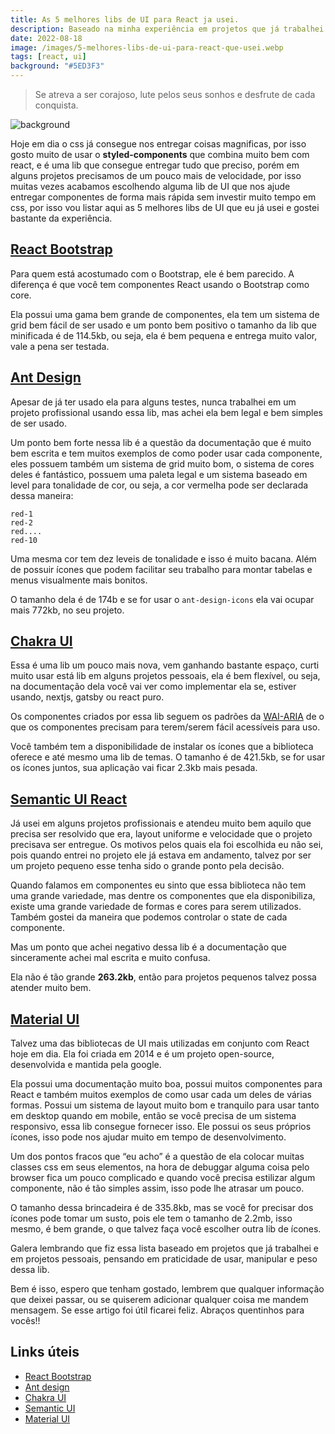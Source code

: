```yaml
---
title: As 5 melhores libs de UI para React ja usei.
description: Baseado na minha experiência em projetos que já trabalhei e em projetos pessoais.
date: 2022-08-18
image: /images/5-melhores-libs-de-ui-para-react-que-usei.webp
tags: [react, ui]
background: "#5ED3F3"
---
```


> Se atreva a ser corajoso, lute pelos seus sonhos e desfrute de cada conquista.

![background](/images/5-melhores-libs-de-ui-para-react-que-usei.webp)

Hoje em dia o css já consegue nos entregar coisas magnificas, por isso gosto muito de usar o **styled-components** que combina muito bem com react, e é uma lib que consegue entregar tudo que preciso, porém em alguns projetos precisamos de um pouco mais de velocidade, por isso muitas vezes acabamos escolhendo alguma lib de UI que nos ajude entregar componentes de forma mais rápida sem investir muito tempo em css, por isso vou listar aqui as 5 melhores libs de UI que eu já usei e gostei bastante da experiência.


## [React Bootstrap](https://react-bootstrap.github.io/)

Para quem está acostumado com o Bootstrap, ele é bem parecido. A diferença é que você tem componentes React usando o Bootstrap como core.

Ela possui uma gama bem grande de componentes, ela tem um sistema de grid bem fácil de ser usado e um ponto bem positivo o tamanho da lib que minificada é de 114.5kb, ou seja, ela é bem pequena e entrega muito valor, vale a pena ser testada.

## [Ant Design](https://ant.design/)

Apesar de já ter usado ela para alguns testes, nunca trabalhei em um projeto profissional usando essa lib, mas achei ela bem legal e bem simples de ser usado.

Um ponto bem forte nessa lib é a questão da documentação que é muito bem escrita e tem muitos exemplos de como poder usar cada componente, eles possuem também um sistema de grid muito bom, o sistema de cores deles é fantástico, possuem uma paleta legal e um sistema baseado em level para tonalidade de cor, ou seja, a cor vermelha pode ser declarada dessa maneira:

```
red-1
red-2
red....
red-10
```

Uma mesma cor tem dez leveis de tonalidade e isso é muito bacana. Além de possuir ícones que podem facilitar seu trabalho para montar tabelas e menus visualmente mais bonitos.

O tamanho dela é de 174b e se for usar o `ant-design-icons` ela vai ocupar mais 772kb, no seu projeto.

## [Chakra UI](https://chakra-ui.com/)

Essa é uma lib um pouco mais nova, vem ganhando bastante espaço, curti muito usar está lib em alguns projetos pessoais, ela é bem flexível, ou seja, na documentação dela você vai ver como implementar ela se, estiver usando, nextjs, gatsby ou react puro.

Os componentes criados por essa lib seguem os padrões da [WAI-ARIA](https://www.w3.org/WAI/standards-guidelines/aria/) de o que os componentes precisam para terem/serem fácil acessíveis para uso.

Você também tem a disponibilidade de instalar os ícones que a biblioteca oferece e até mesmo uma lib de temas. O tamanho é de 421.5kb, se for usar os ícones juntos, sua aplicação vai ficar 2.3kb mais pesada.

## [Semantic UI React](https://react.semantic-ui.com/)

Já usei em alguns projetos profissionais e atendeu muito bem aquilo que precisa ser resolvido que era, layout uniforme e velocidade que o projeto precisava ser entregue. Os motivos pelos quais ela foi escolhida eu não sei, pois quando entrei no projeto ele já estava em andamento, talvez por ser um projeto pequeno esse tenha sido o grande ponto pela decisão.

Quando falamos em componentes eu sinto que essa biblioteca não tem uma grande variedade, mas dentre os componentes que ela disponibiliza, existe uma grande variedade de formas e cores para serem utilizados. Também gostei da maneira que podemos controlar o state de cada componente.

Mas um ponto que achei negativo dessa lib é a documentação que sinceramente achei mal escrita e muito confusa.

Ela não é tão grande **263.2kb**, então para projetos pequenos talvez possa atender muito bem.

## [Material UI](https://mui.com/pt/)

Talvez uma das bibliotecas de UI mais utilizadas em conjunto com React hoje em dia. Ela foi criada em 2014 e é um projeto open-source, desenvolvida e mantida pela google.

Ela possui uma documentação muito boa, possui muitos componentes para React e também muitos exemplos de como usar cada um deles de várias formas. Possui um sistema de layout muito bom e tranquilo para usar tanto em desktop quando em mobile, então se você precisa de um sistema responsivo, essa lib consegue fornecer isso. Ele possui os seus próprios ícones, isso pode nos ajudar muito em tempo de desenvolvimento.

Um dos pontos fracos que “eu acho” é a questão de ela colocar muitas classes css em seus elementos, na hora de debuggar alguma coisa pelo browser fica um pouco complicado e quando você precisa estilizar algum componente, não é tão simples assim, isso pode lhe atrasar um pouco.

O tamanho dessa brincadeira é de 335.8kb, mas se você for precisar dos ícones pode tomar um susto, pois ele tem o tamanho de 2.2mb, isso mesmo, é bem grande, o que talvez faça você escolher outra lib de ícones.

Galera lembrando que fiz essa lista baseado em projetos que já trabalhei e em projetos pessoais, pensando em praticidade de usar, manipular e peso dessa lib.

Bem é isso, espero que tenham gostado, lembrem que qualquer informação que deixei passar, ou se quiserem adicionar qualquer coisa me mandem mensagem. Se esse artigo foi útil ficarei feliz. Abraços quentinhos para vocês!!

## Links úteis

* [React Bootstrap](https://react-bootstrap.github.io/)
* [Ant design](https://ant.design/)
* [Chakra UI](https://chakra-ui.com/)
* [Semantic UI](https://react.semantic-ui.com/)
* [Material UI](https://mui.com/pt/)
